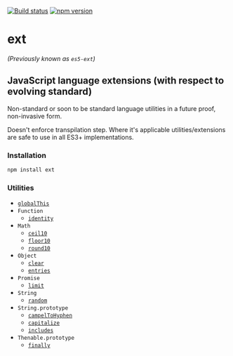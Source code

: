 [![Build status][build-image]][build-url]
[![npm version][npm-image]][npm-url]

# ext

_(Previously known as `es5-ext`)_

## JavaScript language extensions (with respect to evolving standard)

Non-standard or soon to be standard language utilities in a future proof, non-invasive form.

Doesn't enforce transpilation step. Where it's applicable utilities/extensions are safe to use in all ES3+
implementations.

### Installation

```bash
npm install ext
```

### Utilities

- [`globalThis`](docs/global-this.md)
- `Function`
    - [`identity`](docs/function/identity.md)
- `Math`
    - [`ceil10`](docs/math/ceil-10.md)
    - [`floor10`](docs/math/floor-10.md)
    - [`round10`](docs/math/round-10.md)
- `Object`
    - [`clear`](docs/object/clear.md)
    - [`entries`](docs/object/entries.md)
- `Promise`
    - [`limit`](docs/promise/limit.md)
- `String`
    - [`random`](docs/string/random.md)
- `String.prototype`
    - [`campelToHyphen`](docs/string_/camel-to-hyphen.md)
    - [`capitalize`](docs/string_/capitalize.md)
    - [`includes`](docs/string_/includes.md)
- `Thenable.prototype`
    - [`finally`](docs/thenable_/finally.md)

[build-image]: https://github.com/medikoo/es5-ext/workflows/Integrate%20[ext]/badge.svg

[build-url]: https://github.com/medikoo/es5-ext/actions?query=workflow%3AIntegrate%20[ext]

[npm-image]: https://img.shields.io/npm/v/ext.svg

[npm-url]: https://www.npmjs.com/package/ext
